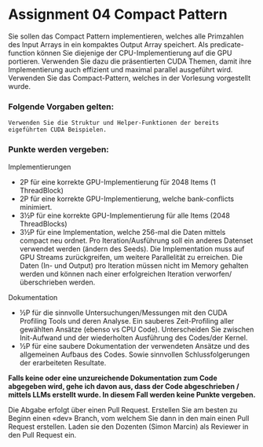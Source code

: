 # Assignment 04 Compact Pattern

Sie sollen das Compact Pattern implementieren, welches alle Primzahlen des Input Arrays in ein kompaktes Output Array speichert. Als predicate-function können Sie diejenige der CPU-Implementierung auf die GPU portieren. Verwenden Sie dazu die präsentierten CUDA Themen, damit ihre Implementierung auch effizient und maximal parallel ausgeführt wird. Verwenden Sie das Compact-Pattern, welches in der Vorlesung vorgestellt wurde. 

### Folgende Vorgaben gelten: 
    Verwenden Sie die Struktur und Helper-Funktionen der bereits eigeführten CUDA Beispielen. 

### Punkte werden vergeben: 

Implementierungen 
* 2P für eine korrekte GPU-Implementierung für 2048 Items (1 ThreadBlock) 
* 2P für eine korrekte GPU-Implementierung, welche bank-conflicts minimiert. 
* 3½P für eine korrekte GPU-Implementierung für alle Items (2048 ThreadBlocks) 
* 3½P für eine Implementation, welche 256-mal die Daten mittels compact neu ordnet. Pro Iteration/Ausführung soll ein anderes Datenset verwendet werden (ändern des Seeds). Die Implementation muss auf GPU Streams zurückgreifen, um weitere Parallelität zu erreichen. Die Daten (In- und Output) pro Iteration müssen nicht im Memory gehalten werden und können nach einer erfolgreichen Iteration verworfen/überschrieben werden. 

Dokumentation 
* ½P für die sinnvolle Untersuchungen/Messungen mit den CUDA Profiling Tools und deren Analyse. Ein sauberes Zeit-Profiling aller gewählten Ansätze (ebenso vs CPU Code). Unterscheiden Sie zwischen Init-Aufwand und der wiederholten Ausführung des Codes/der Kernel. 
*  ½P für eine saubere Dokumentation der verwendeten Ansätze und des allgemeinen Aufbaus des Codes. Sowie sinnvollen Schlussfolgerungen der erarbeiteten Resultate. 

**Falls keine oder eine unzureichende Dokumentation zum Code abgegeben wird, gehe ich davon aus, dass der Code abgeschrieben / mittels LLMs erstellt wurde. In diesem Fall werden keine Punkte vergeben.**

Die Abgabe erfolgt über einen Pull Request. Erstellen Sie am besten zu Beginn einen «dev» Branch, vom welchem Sie dann in den main einen Pull Request erstellen. Laden sie den Dozenten (Simon Marcin) als Reviewer in den Pull Request ein.   
